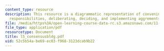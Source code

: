 ```yaml
---
content_type: resource
description: This resource is a diagrammatic representation of convening, clarifying
  responsibilities, deliberating, deciding, and implementing aggrements.
file: /media/https%3A/open-learning-course-data-rc.s3.amazonaws.com/11-255-negotiation-and-dispute-resolution-in-the-public-sector-spring-2005/52c5b54abe69ec03f9683123dcab9b22_l5_consensusbldg.pdf
file_type: application/pdf
resourcetype: Document
title: l5_consensusbldg.pdf
uid: 52c5b54a-be69-ec03-f968-3123dcab9b22
---
```

